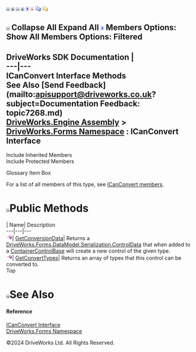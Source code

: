 ![](dotnetimages/collapse.gif) ![](dotnetimages/expand.gif) ![](dotnetimages/collapse.gif) ![](dotnetimages/expand.gif) ![](dotnetimages/drpdown.gif) ![](dotnetimages/drpdown_orange.gif) ![](dotnetimages/copycode.gif) ![](dotnetimages/copycodeHighlight.gif)

![](dotnetimages/collapse.gif) Collapse All Expand All ![](dotnetimages/drpdown.gif) Members Options: Show All  Members Options: Filtered   
---  
DriveWorks SDK Documentation  |   
---|---  
ICanConvert Interface Methods   
See Also [Send Feedback](mailto:apisupport@driveworks.co.uk?subject=Documentation Feedback: topic7268.md)  
[DriveWorks.Engine Assembly](topic2156.md) > [DriveWorks.Forms Namespace](topic7266.md) : ICanConvert Interface  
---  
  
Include Inherited Members    
Include Protected Members    


Glossary Item Box

For a list of all members of this type, see [ICanConvert members](topic7269.md).

# ![](dotnetimages/collapse.gif)Public Methods

| Name| Description  
---|---|---  
![ Method](dotnetimages/Method.gif)| [GetConversionData](topic7273.md)| Returns a [DriveWorks.Forms.DataModel.Serialization.ControlData](topic9593.md) that when added to a [ContainerControlBase](topic7684.md) will create a new control of the given type.   
![ Method](dotnetimages/Method.gif)| [GetConvertTypes](topic7274.md)| Returns an array of types that this control can be converted to.   
Top

# ![](dotnetimages/collapse.gif)See Also

#### Reference

[ICanConvert Interface](topic7268.md)   
[DriveWorks.Forms Namespace](topic7266.md)

©2024 DriveWorks Ltd. All Rights Reserved.
